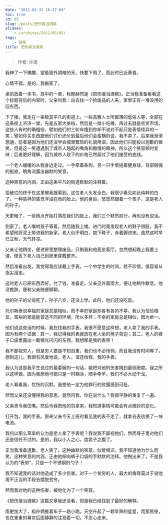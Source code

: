 ```yaml
---
date: "2011-03-31 16:37:00"
toc: true
id: 65
slug: /posts/把伤痕当酒窝
aliases:
    - /archives/2011/03/65/
tags:
    - 随笔
title: 把伤痕当酒窝
---
```


> 作者: 许嵩

我伸了一下懒腰，望着窗外阴暗的天。快要下雨了，而此时已近黄昏。 

心情不错。是的，我搬家了。 

桌前放着一本书，其中的一章，标题赫然是《把伤痕当酒窝》。正当我准备看看这个标题背后的内容时，父亲叫我：出去找一个拾废品的人来，家里正有一堆没用的旧东西。 

下了楼，我走在一条极其平凡的街道上。一些高雅人士所鄙薄的低俗人等，全部在这条街上济济一堂，先是五家大排档，然后是一排小吃摊，再过去就是农贸市场。这些人有时的确粗俗，譬如他们的三轮车撞到你却不说对不起只是表情怪异的一笑；譬如你买东西跟他们讨价还价到最后他们会蛮横的说，我不卖了。后来我渐渐想通，前者是因为他们还没学会城里繁琐的礼貌用语，因此他们只能投以抱歉的微笑，但是这一笑遭遇到了城市人翘起的嘴角和傲慢的眼神，所以这个笑容顿时变味；后者更好理解，因为城市人砍下的价格已然超过了他们接受的底线。 

一个老人缓缓的从我身边走过。一手牵着条狗，另一只手里搓着健身球，背部倔强的挺直，眼角流露出幽默的笑意。 

这种笑意的内涵，正由这条平凡的街道默默的注释着。 

拾破烂的终于在这里被我搜索到。这位老人头发全白，我很少看见如此纯粹的白了，一种慈祥的感觉洋溢在他的脸上。他的身后，悠悠然跟着一个孩子，这是老人的孙子。 

天更暗了，一些雨点开始打落在我们的脸上，我们三个默然前行，再也没有说话。 

到家了。老人嘱咐孩子等着，然后随我上楼。进门时我发现老人的鞋子很脏，我不希望他将泥土带进我的新家。老人似乎明白，脱下鞋子，赤着脚进来。虽然这时早已立秋，天气转凉。 

父亲让他稍坐，便进房里整理废品，只剩我和他孤坐客厅。忽然想起晚上我要上课，便丢下老人自己到房里穿戴整齐。 

然后准备出发。我觉得我应该戴上手表。一个中学生的时间，若不珍惜，很容易从指尖溜走。

这时老人已把东西弄好，付了钱，准备走。父亲见外面雨大，便让他稍作歇息。他没推辞，便和父亲随便聊聊。 

他的孙子的父母死了。孙子八岁，还没上学。此时，他们还没吃饭。 

托尔斯泰说幸福的家庭总是相似，而不幸的家庭却各有各的不幸。我认为恰恰相反。富裕的家庭能营造不同的环境，所以多样；不幸的家庭总是相似，因为单一。 

他们说这些话的时候，我在找我的手表。我很不愿意这样想，老人拿了我的手表。因为有两个证据：其一，我记得我的表就放在老人坐的椅子旁边；其二，老人的裤子口袋里露出一截银光闪闪的东西，我想那是我的表带！ 

我不鄙视穷人，但是穷人要是不知自重，我们也不必怜悯。而且我没有时间等了。想到这儿，我很有风度地说，老人，请还给我，我的手表。 

我认为这是我平生说过的最委婉的一句话，能把对他的伤害降到最低限度。我之所以这样做，因为我想他可能只是一时糊涂，顺手牵羊，我们不必大动干戈。 

老人看看我，忧伤的沉默。我想他一定为他罪行的败露感到可耻。 

然而父亲还没懂得我的意思，竟然问我，你在说什么？我很平静的重复了一遍。 

父亲责令我住嘴。然后令我把他的包拿来，我知道事情可能会有点微妙的变化。 

打开包，我的手表。原来父亲今天上班时看见我的表不走了，就拿去表店换了一块电池。 

我何以那么草率的认为是老人拿了手表呢？我说我不鄙视他们，然而骨子里对他们还是信任不过的。是的，我以小人之心，度君子之腹了。 

正当我准备道歉，老人笑了。这种幽默的笑意，似曾相识。我不知道他为什么而笑，这种笑意的内涵，正由他伸向裤子口袋的手默默的注释。他掏出来了，不是我认为的“表带”，只是一个不锈钢的勺子！ 

我不知道我的话对他造成了多少伤害。对于一个贫穷的人，最大的侮辱莫过于说他用不正当的手段去摆脱贫穷。 

然而我对他的这种伤害，被他化为了一个笑容。 

《把伤痕当酒窝》这篇文章我还没看，但是我已经找到了最好的解释。 

雨更加大了，祖孙俩推着车子一路小跑。天空升起了一颗早熟的星星，而那黑夜，也在重重的幕帘后面静静的注视着一切，不忍心走来。
